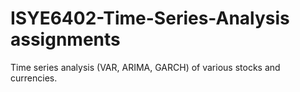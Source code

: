 # ISYE6402-Time-Series-Analysis assignments

Time series analysis (VAR, ARIMA, GARCH) of various stocks and currencies.
